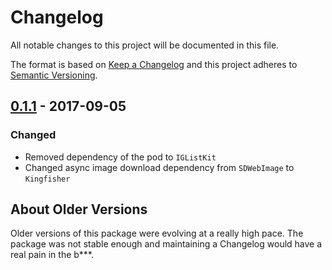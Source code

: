 # Changelog

All notable changes to this project will be documented in this file.

The format is based on [Keep a Changelog](http://keepachangelog.com/en/1.0.0/)
and this project adheres to [Semantic Versioning](http://semver.org/spec/v2.0.0.html).

## [0.1.1] - 2017-09-05

### Changed

* Removed dependency of the pod to `IGListKit`
* Changed async image download dependency from `SDWebImage` to `Kingfisher`

## About Older Versions

Older versions of this package were evolving at a really high pace.
The package was not stable enough and maintaining a Changelog would have a real
pain in the b***.

[0.1.1]: https://github.com/FlaneurApp/FlaneurOpen/compare/v0.1.1...eae87872a45ee1e08a8f83de55756634c59fb4f9
